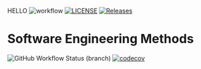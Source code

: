 HELLO
![workflow](https://github.com/Vict0r-Git/sem/actions/workflows/main.yml/badge.svg)
[![LICENSE](https://img.shields.io/github/license/Vict0r-Git/sem.svg?style=flat-square)](https://github.com/Vict0r-Git/sem/blob/master/LICENSE)
[![Releases](https://img.shields.io/github/release/Vict0r-Git/sem/all.svg?style=flat-square)](https://github.com/<github-username>/sem/releases)

# Software Engineering Methods
![GitHub Workflow Status (branch)](https://img.shields.io/github/workflow/status/Vict0r-Git/sem/main.yml/<branch>?style=flat-square)
[![codecov](https://codecov.io/gh/Vict0r-Git/sem/graph/badge.svg?token=74GIEGQKGE)](https://codecov.io/gh/Vict0r-Git/sem)


